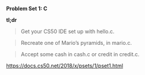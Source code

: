 <b>Problem Set 1: C</b>

<b>tl;dr</b>

>  Get your CS50 IDE set up with hello.c.

>  Recreate one of Mario’s pyramids, in mario.c.

>  Accept some cash in cash.c or credit in credit.c.



https://docs.cs50.net/2018/x/psets/1/pset1.html

